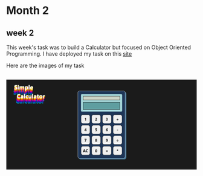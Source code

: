 # Month 2
## week 2
This week's task was to build a Calculator but focused on Object Oriented Programming. I have deployed my task on this [site](https://crework-calculator.netlify.app/)

Here are the images of my task
## ![Calculator Task Img](./calculator/assets/taskimg.png)